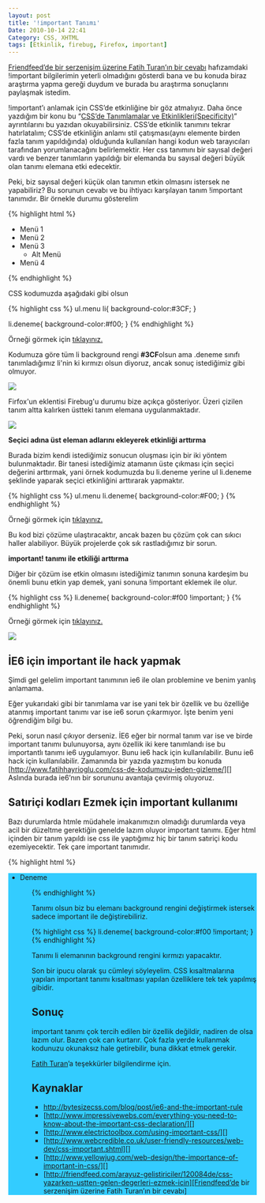 ```yaml
---
layout: post
title: '!important Tanımı'
Date: 2010-10-14 22:41
Category: CSS, XHTML
tags: [Etkinlik, firebug, Firefox, important]
---
```


[Friendfeed’de bir serzenişim üzerine Fatih Turan’ın bir cevabı][]
hafızamdaki !important bilgilerimin yeterli olmadığını gösterdi bana ve
bu konuda biraz araştırma yapma gereği duydum ve burada bu araştırma
sonuçlarını paylaşmak istedim.

!important’ı anlamak için CSS’de etkinliğine bir göz atmalıyız. Daha
önce yazdığım bir konu bu “[CSS’de Tanımlamalar ve Etkinlikleri(Specificity)][]” ayrıntılarını bu yazıdan okuyabilirsiniz.
CSS’de etkinlik tanımını tekrar hatırlatalım; CSS’de etkinliğin anlamı
stil çatışması(aynı elemente birden fazla tanım yapıldığında) olduğunda
kullanılan hangi kodun web tarayıcıları tarafından yorumlanacağını
belirlemektir. Her css tanımını bir sayısal değeri vardı ve benzer
tanımların yapıldığı bir elemanda bu sayısal değeri büyük olan tanımı
elemana etki edecektir.

Peki, biz sayısal değeri küçük olan tanımın etkin olmasını istersek ne
yapabiliriz? Bu sorunun cevabı ve bu ihtiyacı karşılayan tanım
!important tanımıdır. Bir örnekle durumu gösterelim

{% highlight html %}
<ul class="menu">
    <li>Menü 1</li>
    <li>Menü 2</li>
    <li>Menü 3
        <ul>
          <li class="deneme">Alt Menü</li>
        </ul>
    </li>
    <li>Menü 4</li>
</ul>
{% endhighlight %}

CSS kodumuzda aşağıdaki gibi olsun

{% highlight css %}
ul.menu li{
	background-color:#3CF;
}

li.deneme{
	background-color:#f00;
}
{% endhighlight %}

Örneği görmek için [tıklayınız.][]

Kodumuza göre tüm li background rengi **#3CF**olsun ama .deneme sınıfı
tanımladığımız li'nin ki kırmızı olsun diyoruz, ancak sonuç istediğimiz
gibi olmuyor.

![][100]

Firfox'un eklentisi Firebug'u durumu bize açıkça gösteriyor. Üzeri
çizilen tanım altta kalırken üstteki tanım elemana uygulanmaktadır.

![][1]

**Seçici adına üst eleman adlarını ekleyerek etkinliği arttırma**

Burada bizim kendi istediğimiz sonucun oluşması için bir iki yöntem
bulunmaktadır. Bir tanesi istediğimiz atamanın üste çıkması için seçici
değerini arttırmak, yani örnek kodumuzda bu li.deneme yerine ul
li.deneme şeklinde yaparak seçici etkinliğini arttırarak yapmaktır.

{% highlight css %}
ul.menu li.deneme{
	background-color:#F00;
}
{% endhighlight %}


Örneği görmek için [tıklayınız.][2]

Bu kod bizi çözüme ulaştıracaktır, ancak bazen bu çözüm çok can sıkıcı
haller alabiliyor. Büyük projelerde çok sık rastladığımız bir sorun.

**important! tanımı ile etkiliği arttırma**

Diğer bir çözüm ise etkin olmasını istediğimiz tanımın sonuna kardeşim
bu önemli bunu etkin yap demek, yani sonuna !important eklemek ile
olur.

{% highlight css %}
li.deneme{
   background-color:#f00 !important;
}
{% endhighlight %}

Örneği görmek için [tıklayınız.][3]

![][4]

## İE6 için important ile hack yapmak

Şimdi gel gelelim important tanımının ie6 ile olan problemine ve benim
yanlış anlamama.

Eğer yukarıdaki gibi bir tanımlama var ise yani tek bir özellik ve bu
özelliğe atanmış important tanımı var ise ie6 sorun çıkarmıyor. İşte
benim yeni öğrendiğim bilgi bu.

Peki, sorun nasıl çıkıyor derseniz. İE6 eğer bir normal tanım var ise ve
birde important tanımı bulunuyorsa, aynı özellik iki kere tanımlandı ise
bu importantlı tanımı ie6 uygulamıyor. Bunu ie6 hack için
kullanılabilir. Bunu ie6 hack için kullanılabilir. Zamanında bir yazıda
yazmıştım bu konuda
[http://www.fatihhayrioglu.com/css-de-kodumuzu-ieden-gizleme/][] Aslında
burada ie6’nın bir sorununu avantaja çevirmiş oluyoruz.

## Satıriçi kodları Ezmek için important kullanımı

Bazı durumlarda htmle müdahele imakanımızın olmadığı durumlarda veya
acil bir düzeltme gerektiğin genelde lazım oluyor important tanımı. Eğer
html içinden bir tanım yapıldı ise css ile yaptığımız hiç bir tanım
satıriçi kodu ezemiyecektir. Tek çare important tanımıdır.

{% highlight html %}
<ul style="background-color:#3CF">
	<li class="deneme">Deneme</li>
<ul>
{% endhighlight %}

Tanımı olsun biz bu elemanı background rengini değiştirmek istersek
sadece important ile değiştirebiliriz.

{% highlight css %}
li.deneme{
   background-color:#f00 !important;
}
{% endhighlight %}

Tanımı li elemanının background rengini kırmızı yapacaktır.

Son bir ipucu olarak şu cümleyi söyleyelim. CSS kısaltmalarına yapılan
important tanımı kısaltması yapılan özelliklere tek tek yapılmış
gibidir.

## Sonuç

important tanımı çok tercih edilen bir özellik değildir, nadiren de olsa
lazım olur. Bazen çok can kurtarır. Çok fazla yerde kullanmak kodunuzu
okunaksız hale getirebilir, buna dikkat etmek gerekir.

[Fatih Turan][]’a teşekkürler bilgilendirme için.

## Kaynaklar

-   http://bytesizecss.com/blog/post/ie6-and-the-important-rule
-   [http://www.impressivewebs.com/everything-you-need-to-know-about-the-important-css-declaration/][]
-   [http://www.electrictoolbox.com/using-important-css/][]
-   [http://www.webcredible.co.uk/user-friendly-resources/web-dev/css-important.shtml][]
-   [http://www.yellowjug.com/web-design/the-importance-of-important-in-css/][]
-   [http://friendfeed.com/arayuz-gelistiriciler/120084de/css-yazarken-ustten-gelen-degerleri-ezmek-icin][Friendfeed’de     bir serzenişim üzerine Fatih Turan’ın bir cevabı]

  [Friendfeed’de bir serzenişim üzerine Fatih Turan’ın bir cevabı]: http://friendfeed.com/arayuz-gelistiriciler/120084de/css-yazarken-ustten-gelen-degerleri-ezmek-icin
  [CSS’de Tanımlamalar ve Etkinlikleri(Specificity)]: http://www.fatihhayrioglu.com/cssde-tanimlamalar-ve-etkinliklerispecificity/
  [tıklayınız.]: /dokumanlar/important_kullanimi.html
  [100]: https://lh3.googleusercontent.com/Dnco6jKWpezF_20xMVvlddnRWHtrZp8qUbfziW1cBRUBlGc8ep3trPV1SgOgPyU7mS4ltgeqmdotsuVLbtwBwvLyhAPmKGfpLYvM_qeSH2JNSCFgEA
  [1]: /images/important_firebug.gif
  [2]: /dokumanlar/important_kullanimi2.html
  [3]: /dokumanlar/important_kullanimi3.html
  [4]: https://lh4.googleusercontent.com/k4feQBZhKIgAEdx-nVS7HLKHhYCjBboutU5CxKoI_sxdt53CUgH98KJB0fXzcpVbDbrEq3-y9Bi8Mxbo_nkBEPFhfhY-fxVKdVS13qJnykWupm4qOg
  [http://www.fatihhayrioglu.com/css-de-kodumuzu-ieden-gizleme/]: http://www.fatihhayrioglu.com/css-de-kodumuzu-ieden-gizleme/
  [Fatih Turan]: http://www.fatihturan.com/
  [http://www.impressivewebs.com/everything-you-need-to-know-about-the-important-css-declaration/]: http://www.impressivewebs.com/everything-you-need-to-know-about-the-important-css-declaration/
  [http://www.electrictoolbox.com/using-important-css/]: http://www.electrictoolbox.com/using-important-css/
  [http://www.webcredible.co.uk/user-friendly-resources/web-dev/css-important.shtml]: http://www.webcredible.co.uk/user-friendly-resources/web-dev/css-important.shtml
  [http://www.yellowjug.com/web-design/the-importance-of-important-in-css/]: http://www.yellowjug.com/web-design/the-importance-of-important-in-css/
